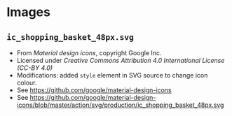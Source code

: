 # Images

## `ic_shopping_basket_48px.svg`

* From _Material design icons_, copyright Google Inc.
* Licensed under _Creative Commons Attribution 4.0 International License (CC-BY 4.0)_
* Modifications: added `style` element in SVG source to change icon colour.
* See <https://github.com/google/material-design-icons>
* See <https://github.com/google/material-design-icons/blob/master/action/svg/production/ic_shopping_basket_48px.svg>
